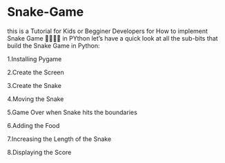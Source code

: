 # Snake-Game
this is a Tutorial for Kids or Begginer Developers  for How to implement Snake Game 🐍🐍🐍🐍 in PYthon
let’s have a quick look at all the sub-bits that build the Snake Game in Python:

1.Installing Pygame

2.Create the Screen

3.Create the Snake

4.Moving the Snake

5.Game Over when Snake hits the boundaries

6.Adding the Food

7.Increasing the Length of the Snake

8.Displaying the Score
